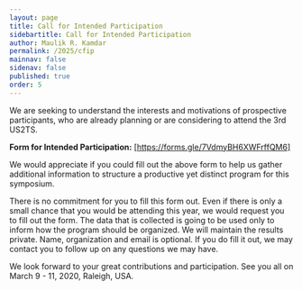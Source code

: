 ```yaml
---
layout: page
title: Call for Intended Participation
sidebartitle: Call for Intended Participation
author: Maulik R. Kamdar
permalink: /2025/cfip
mainnav: false
sidenav: false
published: true
order: 5
---
```


We are seeking to understand the interests and motivations of prospective participants, who are already planning or are considering to attend the 3rd US2TS.

**Form for Intended Participation:** [https://forms.gle/7VdmyBH6XWFrffQM6]

We would appreciate if you could fill out the above form to help us gather additional information to structure a productive yet distinct program for this symposium.

There is no commitment for you to fill this form out. Even if there is only a small chance that you would be attending this year, we would request you to fill out the form. The data that is collected is going to be used only to inform how the program should be organized. We will maintain the results private. Name, organization and email is optional. If you do fill it out, we may contact you to follow up on any questions we may have.

We look forward to your great contributions and participation. See you all on March 9 - 11, 2020, Raleigh, USA.

[https://forms.gle/7VdmyBH6XWFrffQM6]: https://forms.gle/7VdmyBH6XWFrffQM6
